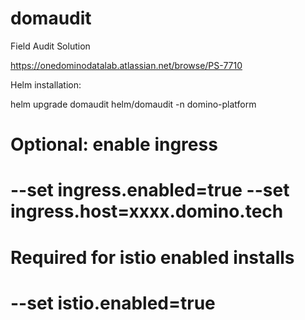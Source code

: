 # domaudit
Field Audit Solution

https://onedominodatalab.atlassian.net/browse/PS-7710

Helm installation:


helm upgrade domaudit helm/domaudit -n domino-platform 
# Optional: enable ingress
#  --set ingress.enabled=true --set ingress.host=xxxx.domino.tech 
# Required for istio enabled installs
#  --set istio.enabled=true